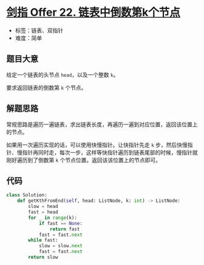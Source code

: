 # [剑指 Offer 22. 链表中倒数第k个节点](https://leetcode.cn/problems/lian-biao-zhong-dao-shu-di-kge-jie-dian-lcof/)

- 标签：链表、双指针
- 难度：简单

## 题目大意

给定一个链表的头节点 `head`，以及一个整数 `k`。

要求返回链表的倒数第 `k` 个节点。

## 解题思路

常规思路是遍历一遍链表，求出链表长度，再遍历一遍到对应位置，返回该位置上的节点。

如果用一次遍历实现的话，可以使用快慢指针。让快指针先走 `k` 步，然后快慢指针、慢指针再同时走，每次一步，这样等快指针遍历到链表尾部的时候，慢指针就刚好遍历到了倒数第 `k` 个节点位置。返回该该位置上的节点即可。

## 代码

```python
class Solution:
    def getKthFromEnd(self, head: ListNode, k: int) -> ListNode:
        slow = head
        fast = head
        for _ in range(k):
            if fast == None:
                return fast
            fast = fast.next
        while fast:
            slow = slow.next
            fast = fast.next
        return slow
```

